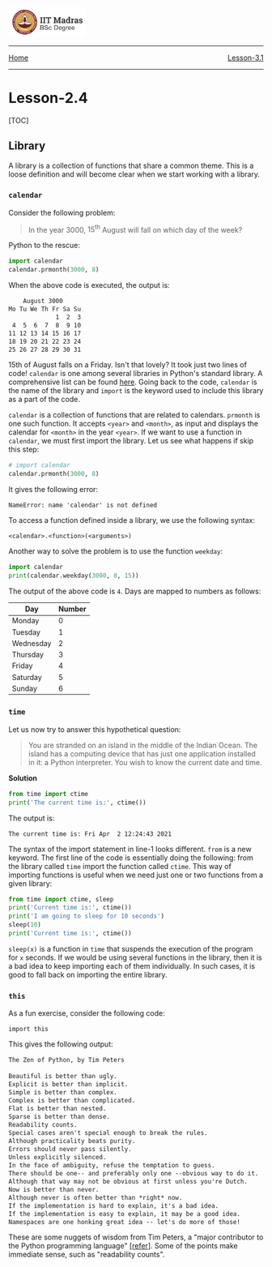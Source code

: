 <img src="../assets/images/logo.png" width=30% />

<hr>
<span style="display:flex; justify-content: space-between;">
	<a href="../index.html">Home</a> <a href="../chapter-3/lesson-3.1.html">Lesson-3.1</a>    
</span> 
<hr> 

# Lesson-2.4


[TOC]

## Library

A library is a collection of functions that share a common theme. This is a loose definition and will become clear when we start working with a library.

### `calendar`

Consider the following problem:

> In the year $3000$, $15^{\text{th}}$​ August will fall on which day of the week?

Python to the rescue:

```python
import calendar
calendar.prmonth(3000, 8)
```

When the above code is executed, the output is:

```
    August 3000
Mo Tu We Th Fr Sa Su
             1  2  3
 4  5  6  7  8  9 10
11 12 13 14 15 16 17
18 19 20 21 22 23 24
25 26 27 28 29 30 31
```

15th of August falls on a Friday. Isn't that lovely? It took just two lines of code! `calendar` is one among several libraries in Python's standard library. A comprehensive list can be found [here](https://docs.python.org/3/library/). Going back to the code, `calendar` is the name of the library and `import` is the keyword used to include this library as a part of the code.

`calendar` is a collection of functions that are related to calendars. `prmonth` is one such function. It accepts `<year>` and `<month>`, as input and displays the calendar for `<month>` in the year `<year>`. If we want to use a function in `calendar`, we must first import the library. Let us see what happens if skip this step:

```python
# import calendar
calendar.prmonth(3000, 8)
```

It gives the following error:

```
NameError: name 'calendar' is not defined
```

To access a function defined inside a library, we use the following syntax:

```
<calendar>.<function>(<arguments>)
```

Another way to solve the problem is to use the function `weekday`:

```python
import calendar
print(calendar.weekday(3000, 8, 15))
```

The output of the above code is `4`. Days are mapped to numbers as follows:

| Day       | Number |
| --------- | ------ |
| Monday    | 0      |
| Tuesday   | 1      |
| Wednesday | 2      |
| Thursday  | 3      |
| Friday    | 4      |
| Saturday  | 5      |
| Sunday    | 6      |



### `time`

Let us now try to answer this hypothetical question:

> You are stranded on an island in the middle of the Indian Ocean. The island has a computing device that has just one application installed in it: a Python interpreter. You wish to know the current date and time.

**Solution**

```python
from time import ctime
print('The current time is:', ctime())
```

The output is:

```
The current time is: Fri Apr  2 12:24:43 2021
```

The syntax of the import statement in line-1 looks different. `from` is a new keyword. The first line of the code is essentially doing the following: from the library called `time` import the function called `ctime`. This way of importing functions is useful when we need just one or two functions from a given library:

```python
from time import ctime, sleep
print('Current time is:', ctime())
print('I am going to sleep for 10 seconds')
sleep(10)
print('Current time is:', ctime())
```

`sleep(x)` is a function in `time` that suspends the execution of the program for `x` seconds. If we would be using several functions in the library, then it is a bad idea to keep importing each of them individually. In such cases, it is good to fall back on importing the entire library.



### `this`

As a fun exercise, consider the following code:

```
import this
```

This gives the following output:

```
The Zen of Python, by Tim Peters

Beautiful is better than ugly.
Explicit is better than implicit.
Simple is better than complex.
Complex is better than complicated.
Flat is better than nested.
Sparse is better than dense.
Readability counts.
Special cases aren't special enough to break the rules.
Although practicality beats purity.
Errors should never pass silently.
Unless explicitly silenced.
In the face of ambiguity, refuse the temptation to guess.
There should be one-- and preferably only one --obvious way to do it.
Although that way may not be obvious at first unless you're Dutch.
Now is better than never.
Although never is often better than *right* now.
If the implementation is hard to explain, it's a bad idea.
If the implementation is easy to explain, it may be a good idea.
Namespaces are one honking great idea -- let's do more of those!
```

These are some nuggets of wisdom from Tim Peters, a "major contributor to the Python programming language" [[refer](https://en.wikipedia.org/wiki/Tim_Peters_(software_engineer))]. Some of the points make immediate sense, such as "readability counts".



